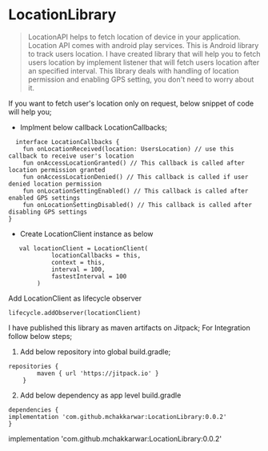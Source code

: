 # LocationLibrary
>LocationAPI helps to fetch location of device in your application. Location API comes with android play services.
This is Android library to track users location. 
I have created library that will help you to fetch users location by implement listener that will fetch users location after an specified interval.
This library deals with handling of location permission and enabling GPS setting, you don't need to worry about it.

If you want to fetch user's location only on request, below snippet of code will help you;
- Implment below callback LocationCallbacks;

```
  interface LocationCallbacks {
    fun onLocationReceived(location: UsersLocation) // use this callback to receive user's location
    fun onAccessLocationGranted() // This callback is called after location permission granted
    fun onAccessLocationDenied() // This callback is called if user denied location permission 
    fun onLocationSettingEnabled() // This callback is called after enabled GPS settings
    fun onLocationSettingDisabled() // This callback is called after disabling GPS settings
}
```
- Create LocationClient instance as below
```
   val locationClient = LocationClient(
            locationCallbacks = this,
            context = this,
            interval = 100,
            fastestInterval = 100
        )
```

Add LocationClient as lifecycle observer
```
lifecycle.addObserver(locationClient)
```

I have published this library as maven artifacts on Jitpack;
For Integration follow below steps;
1. Add below repository into global build.gradle;
```
repositories {
        maven { url 'https://jitpack.io' }
    }
```
2. Add below dependency as app level build.gradle
```
dependencies {
implementation 'com.github.mchakkarwar:LocationLibrary:0.0.2'
}
```



implementation 'com.github.mchakkarwar:LocationLibrary:0.0.2'
